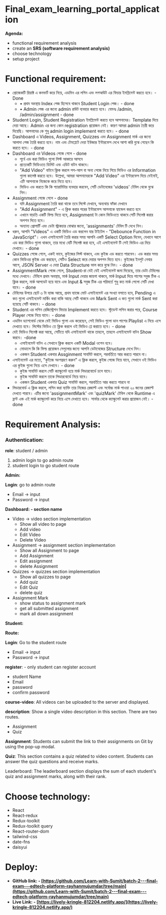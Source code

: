# Final_exam_learning_portal_application

**Agenda:**

- functional requirement analysis
- create an **SRS (software requirement analysis)**
- choose technology
- setup project

# Functional requirement:

- প্রোজেকটি রিয়াক্ট এ কনভার্ট করে নিয়ে, এডমিন এর লগিন এবং লগআউট এর ফিচার ইমপ্লিমেন্ট করতে হবে। - Done
    - • প্রথম অবস্থায় Index পেজ হিসেবে থাকবে Student Login পেজ। - done
    - • Admin পেজ এর জন্যে admin রাউট ব্যবহার করতে হবে। যেমনঃ /admin, /admin/assignment - done
- Student Login, Student Registration ইমপ্লিমেন্ট করতে হবে আপনাদের। Template দিয়ে দেয়া আছে। Admin এর জন্য কোন registration প্রয়োজন নেই। কারণ আমরা admin তৈরী করে দিয়েছি। আপনাদের কে শুধু admin login implement করতে হবে। - done
- Dashboard এ Videos, Assignment, Quizzes এবং Assignment মার্ক এর জন্যে আলাদা পেজ তৈরি করতে হবে। নাম এবং টেমপ্লেটে দেয়া ইউজার ইন্টারফেস দেখে আশা করি বুঝে গেছেন কি করতে হবে। - done
- Dashboard এর Videos পেজে গেলে - done
    - পূর্বে এড করা ভিডিও গুলো লিস্ট আকারে আসবে
    - প্রত্যেকটি ভিডিওতে ডিলিট এবং এডিট বাটন থাকবে।
    - "Add Video" বাটনে ক্লিক করলে পপ-আপ বা অন্য পেজে নিয়ে গিয়ে ভিডিও এর Information গুলো কালেক্ট করতে হবে। উল্লেখ্য, আমরা আপনাদেরকে "Add Video" এর ইন্টারফেস দিয়ে দেইনাই, এটি আপনাকে নিজেকে করে নিতে হবে।
    - ভিডিও এড করতে কি কি প্যারামিটার ব্যবহার করবেন, সেটি ডেটাবেজের 'videos' টেবিল থেকে বুঝে নিন।
- Assignment পেজে গেলে - done
    - যদি Assignment তৈরি করা থাকে তবে লিস্টে দেখাবে, অন্যথায় ফাঁকা দেখাবে
    - "Add Assignment" - এ ক্লিক করার পরের ইন্টারফেস আপনাকে হ্যান্ডেল করতে হবে
    - এখানে বাড়তি একটি ফিল্ড দিতে হবে, Assignment টা কোন ভিডিওতে থাকবে সেটি সিলেক্ট করার অপশন দিতে হবে।
    - অন্যান্য প্রোপার্টি এবং ডেটা স্ট্রাকচার বোঝার জন্যে, 'assignments' টেবিল টি দেখে নিন।
- ধরুন, আপনি "Videos" এ একটি ভিডিও এড করলেন যার টাইটেল - "Debounce Function in JavaScript"। এখন এসাইনমেন্ট তৈরি করার সময় আপনি একটি Select Option দিবেন, যেখানে আগে এড করা ভিডিও গুলো থাকবে, তার মধ্যে যেটি সিলেক্ট করা হবে, এই এসাইনমেন্ট টি সেই ভিডিও এর নিচে দেখাবে। - done
- Quizzes পেজে গেলে, একই ভাবে, কুইজের লিস্ট থাকবে, এবং কুইজ এড করতে পারবেন। এড করার সময় কোন ভিডিওর কুইজ এড করছেন, সেটিও Select করে দেয়ার অপশন দিতে হবে। কুইজের ইনপুট নেবার আগে, JSON Server এ দেয়া Data Structure ভাল করে বুঝে নিন। - done
- AssignmentMark পেজে গেলে, Student-রা যেই যেই এসাইনমেন্ট জমা দিয়েছে, তার ডেটা টেবিলের মধ্যে দেখাবে। টেবিলে প্রথম অবস্থায়, মার্ক Input দেয়ার জায়গা থাকবে, মার্ক Input দিয়ে পাশের সবুজ টিক এ ক্লিক করলে, মার্ক আপডেট হয়ে যাবে এবং Input & সবুজ টিক এর পরিবর্তে শুধু কত মার্ক পেলো সেটি দেখা যাবে। - done
- টেবিলের উপরে ছোট ৩ টা ব্যাজ আছে, প্রথম ব্যাজে মোট এসাইনমেন্ট এর সংখ্যা বসাতে হবে, Pending এ কত গুলো এসাইনমেন্ট মার্কিং করা বাকি আছে সেটি থাকবে এবং Mark Sent এ কত গুলো মার্ক Sent করা হয়েছে সেটি থাকবে। - done
- Student এর লগিন রেজিস্ট্রেশন ফিচার Implement করতে হবে। স্টুডেন্ট লগিন করার পরে, Course Player পেজে নিয়ে যাবে। - done
- এডমিন ড্যাশবোর্ড থেকে যেই ভিডিও গুলো এড করেছেন, সেই ভিডিও গুলো ডান পাশের Playlist এ নিয়ে এসে দেখাতে হবে। লিস্টের ভিডিও তে ক্লিক করলে ওই ভিডিও প্লে করাতে হবে। - done
- যেই ভিডিও সিলেক্ট করা আছে, সেটিতে যদি এসাইনমেন্ট থাকে তাহলে, তাহলে এসাইনমেন্ট বাটন Show করবে। -done
    - এসাইনমেন্ট বাটন এ সেখানে ক্লিক করলে একটি Modal ওপেন হবে।
    - মোডালে কি কি ফিল্ড প্রয়োজন সেগুলোর জন্যে আপনি ডেটাবেজের Structure দেখে নিন।
    - একজন Student একবার Assginment সাবমিট করলে, পরবর্তিতে আর করতে পারবে না।
- এসাইনমেন্ট এর মতো, "কুইজে অংশগ্রহণ করুন" এ ক্লিক করলে, কুইজ পেজে নিয়ে যাবে, সেখানে ওই ভিডিও এর কুইজ গুলো নিয়ে এসে দেখাবে। - done
    - কুইজ সাবমিট করলে সেটি ক্যাল্কুলেট হয়ে মার্ক লিডারবোর্ডে চলে যাবে।
    - কুইজ সাবমিট করলে তাকে লিডারবোর্ডে নিয়ে যাবে।
    - একজন Student একবার Quiz সাবমিট করলে, পরবর্তিতে আর করতে পারবে না
- লিডারবোর্ড এ ক্লিক করলে, লগিন করা ব্যাক্তি তার নিজের রেজাল্ট এবং সর্বোচ্চ মার্ক পাওয়া ২০ জনের রেজাল্ট দেখতে পারবে। এটির জন্যে 'assignmentMark' এবং 'quizMark' টেবিল থেকে Runtime এ ফ্রন্ট এন্ড এই মার্ক ক্যাল্কুলেট করে নিয়ে এসে দেখাতে হবে। সার্ভার থেকে ক্যাল্কুলেট করার প্রয়োজন নেই। - done

# Requirement Analysis:

### Authentication:

**role**: student / admin 

1. admin login to go admin route
2. student login to go student route

************Admin:************

**Login**: go to admin route 

- Email → input
- Password → input

**Dashboard: - section name**

- Video → video section implementation
    - Show all video to page
    - Add video
    - Edit Video
    - Delete Video
- Assignment → assignment section implementation
    - Show all Assignment to page
    - Add Assignment
    - Edit assignment
    - delete Assignment
- Quizzes → quizzes section implementation
    - Show all quizzes to page
    - Add quiz
    - Edit Quiz
    - delete quiz
- Assignment Mark
    - show status to assignment mark
    - get all submitted assignment
    - mark all down assignment

****************Student:****************

**Route:**

**Login**: Go to the student route

- Email → input
- Password → input

**register**: - only student can register account

- student Name
- Email
- password
- confirm password

**course-video**: All videos can be uploaded to the server and displayed.

**description**: Show a single video description in this section. There are two routes.

- Assignment
- Quiz

**Assignment**: Students can submit the link to their assignments on Git by using the pop-up modal.

**Quiz**: This section contains a quiz related to video content. Students can answer the quiz questions and receive marks.

Leaderboard: The leaderboard section displays the sum of each student's quiz and assignment marks, along with their rank.

# Choose technology:

- React
- React-redux
- Redux-toolkit
- Redux-toolkit query
- React-router-dom
- tailwind-css
- date-fns
- daisyui

# Deploy:

- **GitHub link: - [https://github.com/Learn-with-Sumit/batch-2---final-exam---edtech-platform-rayhanmujumdar/tree/main](https://github.com/Learn-with-Sumit/batch-2---final-exam---edtech-platform-rayhanmujumdar/tree/main)**
- **Live Link: - [https://lively-kringle-812204.netlify.app/](https://lively-kringle-812204.netlify.app/)**